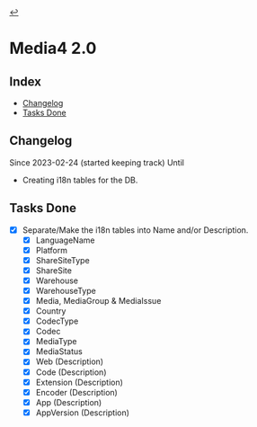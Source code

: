 [//]: # ( -*- coding: utf-8 -*- )
[//]: # ( ---------------------------------------------------------------------- )
[//]: # (+ Autor:  	Ran# )
[//]: # (+ Creado: 	2023/02/24 15:59:53.402052 )
[//]: # (+ Editado:	2023/02/24 16:18:29.126369 )
[//]: # ( ---------------------------------------------------------------------- )

[↩️](../index.md#versions)

# Media4 2.0


## Index
- [Changelog](#changelog)
- [Tasks Done](#tasks-done)

## Changelog
Since 2023-02-24 (started keeping track)
Until

- Creating i18n tables for the DB.

## Tasks Done
- [X] Separate/Make the i18n tables into Name and/or Description.
    - [X] LanguageName
    - [X] Platform
    - [X] ShareSiteType
    - [X] ShareSite
    - [X] Warehouse
    - [X] WarehouseType
    - [X] Media, MediaGroup & MediaIssue
    - [X] Country
    - [X] CodecType
    - [X] Codec
    - [X] MediaType
    - [X] MediaStatus
    - [X] Web (Description)
    - [X] Code (Description)
    - [X] Extension (Description)
    - [X] Encoder (Description)
    - [X] App (Description)
    - [X] AppVersion (Description)
